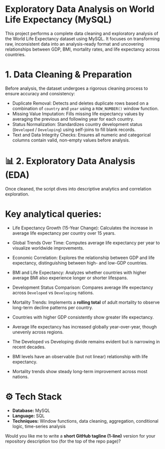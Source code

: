 # Exploratory Data Analysis on World Life Expectancy (MySQL)

This project performs a complete data cleaning and exploratory analysis of the World Life Expectancy dataset using MySQL.
It focuses on transforming raw, inconsistent data into an analysis-ready format and uncovering relationships between GDP, BMI, mortality rates, and life expectancy across countries.

# 1. Data Cleaning & Preparation

Before analysis, the dataset undergoes a rigorous cleaning process to ensure accuracy and consistency:

* Duplicate Removal:
  Detects and deletes duplicate rows based on a combination of `country` and `year` using a `ROW_NUMBER()` window function.
* Missing Value Imputation:
  Fills missing life expectancy values by averaging the previous and following year for each country.
* Status Normalization:
  Standardizes country development status (`Developed` / `Developing`) using self-joins to fill blank records.
* Text and Data Integrity Checks:
  Ensures all numeric and categorical columns contain valid, non-empty values before analysis.


# 📊 2. Exploratory Data Analysis (EDA)

Once cleaned, the script dives into descriptive analytics and correlation exploration.

# Key analytical queries:

* Life Expectancy Growth (15-Year Change):
  Calculates the increase in average life expectancy per country over 15 years.
* Global Trends Over Time:
  Computes average life expectancy per year to visualize worldwide improvements.
* Economic Correlation:
  Explores the relationship between GDP and life expectancy, distinguishing between high- and low-GDP countries.
* BMI and Life Expectancy:
  Analyzes whether countries with higher average BMI also experience longer or shorter lifespans.
* Development Status Comparison:
  Compares average life expectancy across `Developed` vs `Developing` nations.
* Mortality Trends:
  Implements a **rolling total** of adult mortality to observe long-term decline patterns per country.


* Countries with higher GDP consistently show greater life expectancy.
* Average life expectancy has increased globally year-over-year, though unevenly across regions.
* The Developed vs Developing divide remains evident but is narrowing in recent decades.
* BMI levels have an observable (but not linear) relationship with life expectancy.
* Mortality trends show steady long-term improvement across most nations.


# ⚙️ Tech Stack

* **Database:** MySQL
* **Language:** SQL
* **Techniques:** Window functions, data cleaning, aggregation, conditional logic, time-series analysis



Would you like me to write a **short GitHub tagline (1-line)** version for your repository description too (for the top of the repo page)?
